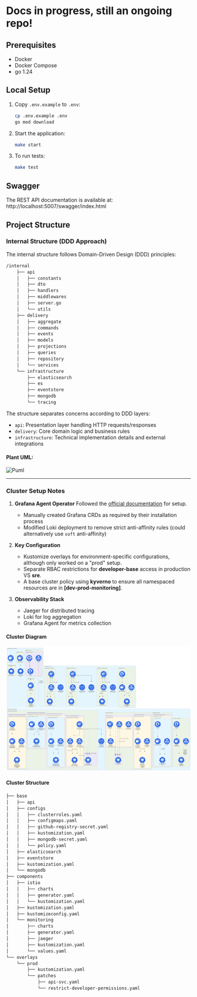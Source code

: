 # Docs in progress, still an ongoing repo!

## Prerequisites

- Docker
- Docker Compose
- go 1.24

## Local Setup

1. Copy `.env.example` to `.env`:
   ```sh
   cp .env.example .env
   go mod download
   ```

2. Start the application:
   ```sh
   make start
   ```

3. To run tests:
   ```sh
   make test
   ```

## Swagger

The REST API documentation is available at:  http://localhost:5007/swagger/index.html

## Project Structure

### Internal Structure (DDD Approach)

The internal structure follows Domain-Driven Design (DDD) principles:

```sh
/internal
    ├── api
    │   ├── constants
    │   ├── dto
    │   ├── handlers
    │   ├── middlewares
    │   ├── server.go
    │   └── utils
    ├── delivery
    │   ├── aggregate
    │   ├── commands
    │   ├── events
    │   ├── models
    │   ├── projections
    │   ├── queries
    │   ├── repository
    │   └── services
    └── infrastructure
        ├── elasticsearch
        ├── es
        ├── eventstore
        ├── mongodb
        └── tracing
```

The structure separates concerns according to DDD layers:
- `api`: Presentation layer handling HTTP requests/responses
- `delivery`: Core domain logic and business rules
- `infrastructure`: Technical implementation details and external integrations

#### Plant UML:

![Puml](http://www.plantuml.com/plantuml/proxy?cache=no&src=https://raw.githubusercontent.com/wassef911/eventually/refs/heads/main/internal.puml)

---

### Cluster Setup Notes

1. **Grafana Agent Operator**
   Followed the [official documentation](https://grafana.com/docs/agent/latest/operator/getting-started/) for setup.
   - Manually created Grafana CRDs as required by their installation process
   - Modified Loki deployment to remove strict anti-affinity rules (could alternatively use `soft` anti-affinity)

2. **Key Configuration**
   - Kustomize overlays for environment-specific configurations, although only worked on a "prod" setup.
   - Separate RBAC restrictions for **developer-base** access in production VS **sre**.
   - A base cluster policy using **kyverno** to ensure all namespaced resources are in **[dev-prod-monitoring]**.

3. **Observability Stack**
   - Jaeger for distributed tracing
   - Loki for log aggregation
   - Grafana Agent for metrics collection

#### Cluster Diagram
![current cluster](./diagram_cluster.png)

#### Cluster Structure
```sh
├── base
│   ├── api
│   ├── configs
│   │   ├── clusterroles.yaml
│   │   ├── configmaps.yaml
│   │   ├── github-registry-secret.yaml
│   │   ├── kustomization.yaml
│   │   ├── mongodb-secret.yaml
│   │   └── policy.yaml
│   ├── elasticsearch
│   ├── eventstore
│   ├── kustomization.yaml
│   └── mongodb
├── components
│   ├── istio
│   │   ├── charts
│   │   ├── generator.yaml
│   │   └── kustomization.yaml
│   ├── kustomization.yaml
│   ├── kustomizeconfig.yaml
│   └── monitoring
│       ├── charts
│       ├── generator.yaml
│       ├── jaeger
│       ├── kustomization.yaml
│       └── values.yaml
└── overlays
    └── prod
        ├── kustomization.yaml
        └── patches
            ├── api-svc.yaml
            └── restrict-developer-permissions.yaml
```
